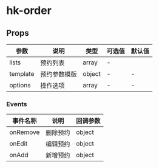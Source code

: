 # hk-order
## Props

| 参数 | 说明 | 类型 | 可选值 | 默认值 |
|--- | --- | --- | --- | --- |
| lists | 预约列表 | array | - |  |
| template | 预约参数模版 | object | - | -|
| options | 操作选项 | array | - | -|

### Events
| 事件名称 | 说明 |	回调参数 |
|--- | --- | --- |
| onRemove | 删除预约 | object |
| onEdit | 编辑预约 | object |
| onAdd | 新增预约 | object |

